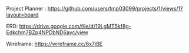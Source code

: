 Project Planner :  https://github.com/users/tmp03099/projects/1/views/1?layout=board


ERD: https://drive.google.com/file/d/19LgMT5kf8g-Edkchm7BZp4NPDbND6avc/view


Wireframe: https://wireframe.cc/6x7iBE
